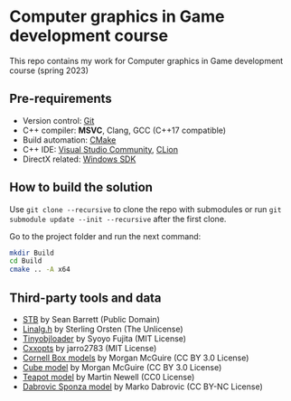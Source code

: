 # Computer graphics in Game development course

This repo contains my work for Computer graphics in Game development course (spring 2023)

## Pre-requirements

- Version control: [Git](https://git-scm.com/)
- C++ compiler: **MSVC**, Clang, GCC (C++17 compatible)
- Build automation: [CMake](https://cmake.org/download/)
- C++ IDE: [Visual Studio Community](https://visualstudio.microsoft.com/downloads/), [CLion](https://www.jetbrains.com/clion/)
- DirectX related: [Windows SDK](https://developer.microsoft.com/en-us/windows/downloads/windows-sdk/)

## How to build the solution

Use `git clone --recursive` to clone the repo with submodules or run `git submodule update --init --recursive` after the first clone.

Go to the project folder and run the next command:

```sh
mkdir Build
cd Build
cmake .. -A x64
```

## Third-party tools and data

- [STB](https://github.com/nothings/stb) by Sean Barrett (Public Domain)
- [Linalg.h](https://github.com/sgorsten/linalg) by Sterling Orsten (The Unlicense)
- [Tinyobjloader](https://github.com/syoyo/tinyobjloader) by Syoyo Fujita (MIT License)
- [Cxxopts](https://github.com/jarro2783/cxxopts) by jarro2783 (MIT License)
- [Cornell Box models](https://casual-effects.com/g3d/data10/index.html#) by Morgan McGuire (CC BY 3.0 License)
- [Cube model](https://casual-effects.com/g3d/data10/index.html#) by Morgan McGuire (CC BY 3.0 License)
- [Teapot model](https://casual-effects.com/g3d/data10/common/model/teapot/teapot.zip) by Martin Newell (CC0 License)
- [Dabrovic Sponza model](https://casual-effects.com/g3d/data10/index.html#) by Marko Dabrovic (CC BY-NC License)
